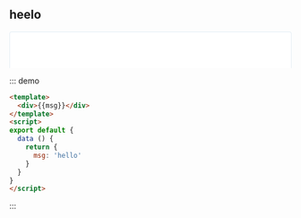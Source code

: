 <style>
 .demo-block{
   padding: 32px;
   border: 1px solid #e2ecf4;
   border-radius: 4px 4px 0 0;
   background-color: #fff;
   border-bottom: none;
 }
</style>


## heelo
<div class="demo-block">
  <template>
    <div>{{msg}}</div>
  </template>
  <script>
  export default {
    data () {
      return {
        msg: 'hello'
      }
    }
  }
  </script>
</div>

::: demo
```html
<template>
  <div>{{msg}}</div>
</template>
<script>
export default {
  data () {
    return {
      msg: 'hello'
    }
  }
}
</script>
```
:::

